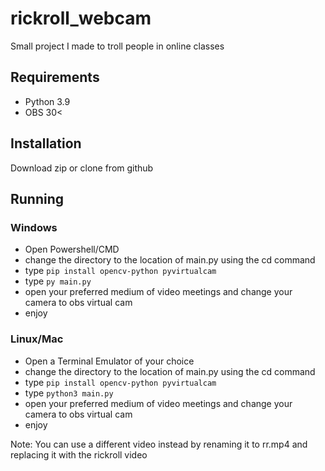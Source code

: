 # rickroll_webcam
Small project I made to troll people in online classes

## Requirements

- Python 3.9
- OBS 30<

## Installation

Download zip or clone from github

## Running

### Windows

- Open Powershell/CMD 
- change the directory to the location of main.py using the cd command
- type `pip install opencv-python pyvirtualcam`
- type `py main.py`
- open your preferred medium of video meetings and change your camera to obs virtual cam
- enjoy

### Linux/Mac


- Open a Terminal Emulator of your choice
- change the directory to the location of main.py using the cd command
- type `pip install opencv-python pyvirtualcam`
- type `python3 main.py`
- open your preferred medium of video meetings and change your camera to obs virtual cam
- enjoy

Note: You can use a different video instead by renaming it to rr.mp4 and replacing it with the rickroll video
